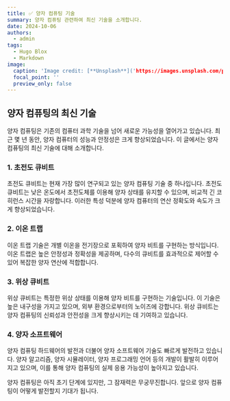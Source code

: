 ```yaml
---
title: ✅ 양자 컴퓨팅 기술
summary: 양자 컴퓨팅 관련하여 최신 기술을 소개합니다.
date: 2024-10-06
authors:
  - admin
tags:
  - Hugo Blox
  - Markdown
image:
  caption: 'Image credit: [**Unsplash**]('https://images.unsplash.com/photo-1600073153735-f9b15fd8a46d?ixlib=rb-1.2.1&ixid=MnwxMjA3fDB8MHxwaG90by1wYWdlfHx8fGVufDB8fHx8&auto=format&fit=crop&w=800&q=60')'
  focal_point: ''
  preview_only: false
---
```


## 양자 컴퓨팅의 최신 기술

양자 컴퓨팅은 기존의 컴퓨터 과학 기술을 넘어 새로운 가능성을 열어가고 있습니다. 최근 몇 년 동안, 양자 컴퓨터의 성능과 안정성은 크게 향상되었습니다. 이 글에서는 양자 컴퓨팅의 최신 기술에 대해 소개합니다.

### 1. 초전도 큐비트
초전도 큐비트는 현재 가장 많이 연구되고 있는 양자 컴퓨팅 기술 중 하나입니다. 초전도 큐비트는 낮은 온도에서 초전도체를 이용해 양자 상태를 유지할 수 있으며, 비교적 긴 코히런스 시간을 자랑합니다. 이러한 특성 덕분에 양자 컴퓨터의 연산 정확도와 속도가 크게 향상되었습니다.

### 2. 이온 트랩
이온 트랩 기술은 개별 이온을 전기장으로 포획하여 양자 비트를 구현하는 방식입니다. 이온 트랩은 높은 안정성과 정확성을 제공하며, 다수의 큐비트를 효과적으로 제어할 수 있어 복잡한 양자 연산에 적합합니다.

### 3. 위상 큐비트
위상 큐비트는 특정한 위상 상태를 이용해 양자 비트를 구현하는 기술입니다. 이 기술은 높은 내구성을 가지고 있으며, 외부 환경으로부터의 노이즈에 강합니다. 위상 큐비트는 양자 컴퓨팅의 신뢰성과 안전성을 크게 향상시키는 데 기여하고 있습니다.

### 4. 양자 소프트웨어
양자 컴퓨팅 하드웨어의 발전과 더불어 양자 소프트웨어 기술도 빠르게 발전하고 있습니다. 양자 알고리즘, 양자 시뮬레이터, 양자 프로그래밍 언어 등의 개발이 활발히 이루어지고 있으며, 이를 통해 양자 컴퓨팅의 실제 응용 가능성이 높아지고 있습니다.

양자 컴퓨팅은 아직 초기 단계에 있지만, 그 잠재력은 무궁무진합니다. 앞으로 양자 컴퓨팅이 어떻게 발전할지 기대가 됩니다.

